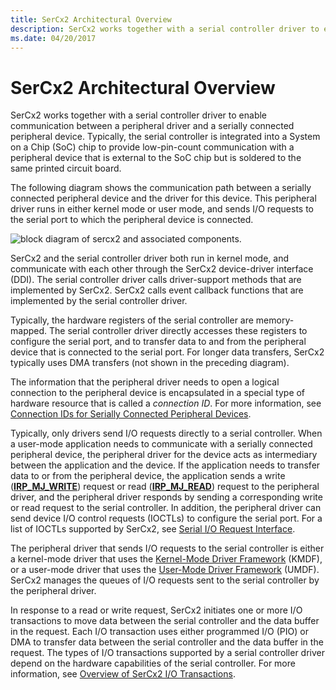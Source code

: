 ```yaml
---
title: SerCx2 Architectural Overview
description: SerCx2 works together with a serial controller driver to enable communication between a peripheral driver and a serially connected peripheral device.
ms.date: 04/20/2017
---
```


# SerCx2 Architectural Overview

SerCx2 works together with a serial controller driver to enable communication between a peripheral driver and a serially connected peripheral device. Typically, the serial controller is integrated into a System on a Chip (SoC) chip to provide low-pin-count communication with a peripheral device that is external to the SoC chip but is soldered to the same printed circuit board.

The following diagram shows the communication path between a serially connected peripheral device and the driver for this device. This peripheral driver runs in either kernel mode or user mode, and sends I/O requests to the serial port to which the peripheral device is connected.

![block diagram of sercx2 and associated components.](images/sercx2modules.png)

SerCx2 and the serial controller driver both run in kernel mode, and communicate with each other through the SerCx2 device-driver interface (DDI). The serial controller driver calls driver-support methods that are implemented by SerCx2. SerCx2 calls event callback functions that are implemented by the serial controller driver.

Typically, the hardware registers of the serial controller are memory-mapped. The serial controller driver directly accesses these registers to configure the serial port, and to transfer data to and from the peripheral device that is connected to the serial port. For longer data transfers, SerCx2 typically uses DMA transfers (not shown in the preceding diagram).

The information that the peripheral driver needs to open a logical connection to the peripheral device is encapsulated in a special type of hardware resource that is called a *connection ID*. For more information, see [Connection IDs for Serially Connected Peripheral Devices](connection-ids-for-serially-connected-peripheral-devices.md).

Typically, only drivers send I/O requests directly to a serial controller. When a user-mode application needs to communicate with a serially connected peripheral device, the peripheral driver for the device acts as intermediary between the application and the device. If the application needs to transfer data to or from the peripheral device, the application sends a write ([**IRP\_MJ\_WRITE**](/previous-versions/ff546904(v=vs.85))) request or read ([**IRP\_MJ\_READ**](/previous-versions/ff546883(v=vs.85))) request to the peripheral driver, and the peripheral driver responds by sending a corresponding write or read request to the serial controller. In addition, the peripheral driver can send device I/O control requests (IOCTLs) to configure the serial port. For a list of IOCTLs supported by SerCx2, see [Serial I/O Request Interface](serial-i-o-request-interface.md).

The peripheral driver that sends I/O requests to the serial controller is either a kernel-mode driver that uses the [Kernel-Mode Driver Framework](../wdf/using-the-framework-to-develop-a-driver.md) (KMDF), or a user-mode driver that uses the [User-Mode Driver Framework](../wdf/overview-of-the-umdf.md) (UMDF). SerCx2 manages the queues of I/O requests sent to the serial controller by the peripheral driver.

In response to a read or write request, SerCx2 initiates one or more I/O transactions to move data between the serial controller and the data buffer in the request. Each I/O transaction uses either programmed I/O (PIO) or DMA to transfer data between the serial controller and the data buffer in the request. The types of I/O transactions supported by a serial controller driver depend on the hardware capabilities of the serial controller. For more information, see [Overview of SerCx2 I/O Transactions](overview-of-sercx2-i-o-transactions.md).
